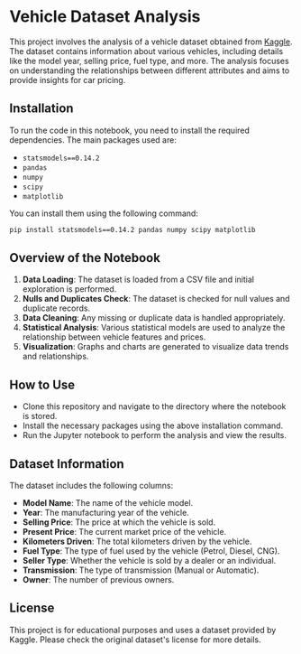 
# Vehicle Dataset Analysis

This project involves the analysis of a vehicle dataset obtained from [Kaggle](https://www.kaggle.com/datasets/nehalbirla/vehicle-dataset-from-cardekho). The dataset contains information about various vehicles, including details like the model year, selling price, fuel type, and more. The analysis focuses on understanding the relationships between different attributes and aims to provide insights for car pricing.

## Installation

To run the code in this notebook, you need to install the required dependencies. The main packages used are:

- `statsmodels==0.14.2`
- `pandas`
- `numpy`
- `scipy`
- `matplotlib`

You can install them using the following command:

```bash
pip install statsmodels==0.14.2 pandas numpy scipy matplotlib
```

## Overview of the Notebook

1. **Data Loading**: The dataset is loaded from a CSV file and initial exploration is performed.
2. **Nulls and Duplicates Check**: The dataset is checked for null values and duplicate records.
3. **Data Cleaning**: Any missing or duplicate data is handled appropriately.
4. **Statistical Analysis**: Various statistical models are used to analyze the relationship between vehicle features and prices.
5. **Visualization**: Graphs and charts are generated to visualize data trends and relationships.

## How to Use

- Clone this repository and navigate to the directory where the notebook is stored.
- Install the necessary packages using the above installation command.
- Run the Jupyter notebook to perform the analysis and view the results.

## Dataset Information

The dataset includes the following columns:

- **Model Name**: The name of the vehicle model.
- **Year**: The manufacturing year of the vehicle.
- **Selling Price**: The price at which the vehicle is sold.
- **Present Price**: The current market price of the vehicle.
- **Kilometers Driven**: The total kilometers driven by the vehicle.
- **Fuel Type**: The type of fuel used by the vehicle (Petrol, Diesel, CNG).
- **Seller Type**: Whether the vehicle is sold by a dealer or an individual.
- **Transmission**: The type of transmission (Manual or Automatic).
- **Owner**: The number of previous owners.

## License

This project is for educational purposes and uses a dataset provided by Kaggle. Please check the original dataset's license for more details.

